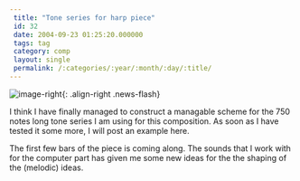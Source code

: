 ```yaml
---
 title: "Tone series for harp piece"
 id: 32
 date: 2004-09-23 01:25:20.000000
 tags: tag
 category: comp
 layout: single
 permalink: /:categories/:year/:month/:day/:title/
---
```

![image-right](/assets/images/){: .align-right .news-flash}

I think I have finally managed to construct a managable scheme for the 750 notes long tone series I am using for this composition. As soon as I have tested it some more, I will post an example here.

The first few bars of the piece is coming along. The sounds that I work with for the computer part has given me some new ideas for the the shaping of the (melodic) ideas.

